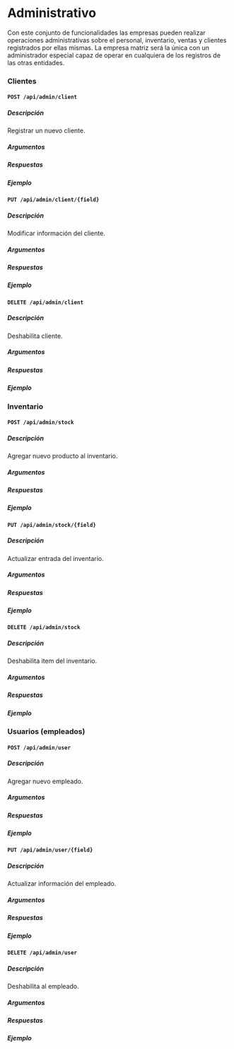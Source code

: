 # Administrativo

Con este conjunto de funcionalidades las empresas pueden realizar operaciones administrativas sobre el personal,
inventario, ventas y clientes registrados por ellas mismas. La empresa matriz será la única con un administrador
especial capaz de operar en cualquiera de los registros de las otras entidades.

### Clientes

#### `POST /api/admin/client`

##### Descripción

Registrar un nuevo cliente.

##### Argumentos

##### Respuestas

##### Ejemplo

#### `PUT /api/admin/client/{field}`

##### Descripción

Modificar información del cliente.

##### Argumentos

##### Respuestas

##### Ejemplo

#### `DELETE /api/admin/client`

##### Descripción

Deshabilita cliente.

##### Argumentos

##### Respuestas

##### Ejemplo

### Inventario

#### `POST /api/admin/stock`

##### Descripción

Agregar nuevo producto al inventario.

##### Argumentos

##### Respuestas

##### Ejemplo

#### `PUT /api/admin/stock/{field}`

##### Descripción

Actualizar entrada del inventario.

##### Argumentos

##### Respuestas

##### Ejemplo

#### `DELETE /api/admin/stock`

##### Descripción

Deshabilita item del inventario.

##### Argumentos

##### Respuestas

##### Ejemplo

### Usuarios (empleados)

#### `POST /api/admin/user`

##### Descripción

Agregar nuevo empleado.

##### Argumentos

##### Respuestas

##### Ejemplo

#### `PUT /api/admin/user/{field}`

##### Descripción

Actualizar información del empleado.

##### Argumentos

##### Respuestas

##### Ejemplo

#### `DELETE /api/admin/user`

##### Descripción

Deshabilita al empleado.

##### Argumentos

##### Respuestas

##### Ejemplo

##                  